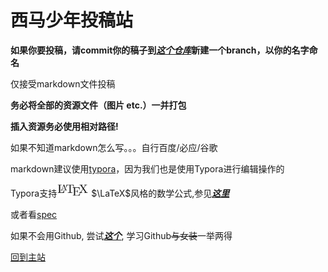 # 西马少年投稿站

**如果你要投稿，请commit你的稿子到[*这个仓库*]( https://github.com/XJTU-Youth/Megazine-Resources/ )新建一个branch，以你的名字命名**

仅接受markdown文件投稿

**务必将全部的资源文件（图片 etc.）一并打包**

**插入资源务必使用相对路径!**

如果不知道markdown怎么写。。。自行百度/必应/谷歌

markdown建议使用[typora](https://typora.io)，因为我们也是使用Typora进行编辑操作的

Typora支持<img src=".\images\LaTeX_logo.svg" alt="LaTeX_logo" style="zoom:5%;" /> $\LaTeX$风格的数学公式,参见[***这里***]( http://support.typora.io/Math/ )

或者看[spec](./pdf/Spec.pdf)

如果不会用Github, 尝试[***这个***]( https://github.com/XJTU-Youth/Dress ), 学习Github~~与女装~~一举两得

[回到主站](/)
